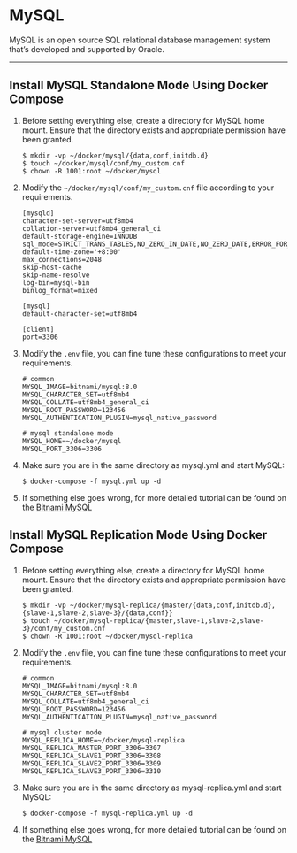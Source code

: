 # MySQL

MySQL is an open source SQL relational database management system that’s developed and supported by Oracle.

---

## Install MySQL Standalone Mode Using Docker Compose

1. Before setting everything else, create a directory for MySQL home mount. Ensure that the directory exists and appropriate permission have been granted.
   
   ```shell
   $ mkdir -vp ~/docker/mysql/{data,conf,initdb.d}
   $ touch ~/docker/mysql/conf/my_custom.cnf
   $ chown -R 1001:root ~/docker/mysql
   ```
   
2. Modify the `~/docker/mysql/conf/my_custom.cnf` file according to your requirements.

   ```properties
   [mysqld]
   character-set-server=utf8mb4
   collation-server=utf8mb4_general_ci
   default-storage-engine=INNODB
   sql_mode=STRICT_TRANS_TABLES,NO_ZERO_IN_DATE,NO_ZERO_DATE,ERROR_FOR_DIVISION_BY_ZERO,NO_ENGINE_SUBSTITUTION
   default-time-zone='+8:00'
   max_connections=2048
   skip-host-cache
   skip-name-resolve
   log-bin=mysql-bin
   binlog_format=mixed
   
   [mysql]
   default-character-set=utf8mb4
   
   [client]
   port=3306
   ```

3. Modify the `.env` file, you can fine tune these configurations to meet your requirements.

   ```properties
   # common
   MYSQL_IMAGE=bitnami/mysql:8.0
   MYSQL_CHARACTER_SET=utf8mb4
   MYSQL_COLLATE=utf8mb4_general_ci
   MYSQL_ROOT_PASSWORD=123456
   MYSQL_AUTHENTICATION_PLUGIN=mysql_native_password
   
   # mysql standalone mode
   MYSQL_HOME=~/docker/mysql
   MYSQL_PORT_3306=3306
   ```

4. Make sure you are in the same directory as mysql.yml and start MySQL:

   ```shell
   $ docker-compose -f mysql.yml up -d
   ```

5. If something else goes wrong, for more detailed tutorial can be found on the [Bitnami MySQL](https://hub.docker.com/r/bitnami/mysql)

## Install MySQL Replication Mode Using Docker Compose

1. Before setting everything else, create a directory for MySQL home mount. Ensure that the directory exists and appropriate permission have been granted.
   
   ```shell
   $ mkdir -vp ~/docker/mysql-replica/{master/{data,conf,initdb.d},{slave-1,slave-2,slave-3}/{data,conf}}
   $ touch ~/docker/mysql-replica/{master,slave-1,slave-2,slave-3}/conf/my_custom.cnf
   $ chown -R 1001:root ~/docker/mysql-replica
   ```
   
2. Modify the `.env` file, you can fine tune these configurations to meet your requirements.

   ```properties
   # common
   MYSQL_IMAGE=bitnami/mysql:8.0
   MYSQL_CHARACTER_SET=utf8mb4
   MYSQL_COLLATE=utf8mb4_general_ci
   MYSQL_ROOT_PASSWORD=123456
   MYSQL_AUTHENTICATION_PLUGIN=mysql_native_password
   
   # mysql cluster mode
   MYSQL_REPLICA_HOME=~/docker/mysql-replica
   MYSQL_REPLICA_MASTER_PORT_3306=3307
   MYSQL_REPLICA_SLAVE1_PORT_3306=3308
   MYSQL_REPLICA_SLAVE2_PORT_3306=3309
   MYSQL_REPLICA_SLAVE3_PORT_3306=3310
   ```

3. Make sure you are in the same directory as mysql-replica.yml and start MySQL:

   ```shell
   $ docker-compose -f mysql-replica.yml up -d
   ```

4. If something else goes wrong, for more detailed tutorial can be found on the [Bitnami MySQL](https://hub.docker.com/r/bitnami/mysql)
